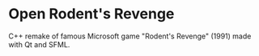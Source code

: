 # Open Rodent's Revenge

C++ remake of famous Microsoft game "Rodent's Revenge" (1991) made with Qt and SFML.
